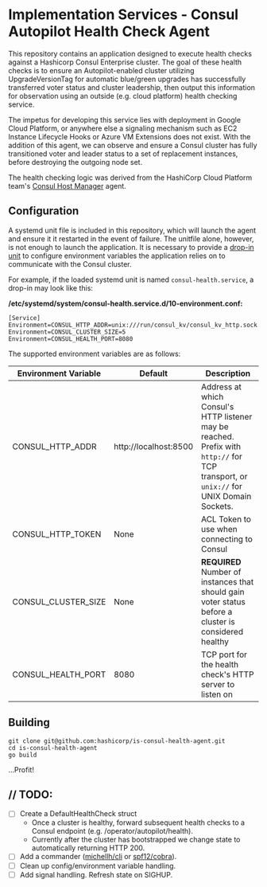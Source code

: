 # Implementation Services - Consul Autopilot Health Check Agent
This repository contains an application designed to execute health checks against a Hashicorp Consul Enterprise cluster. The goal of these health checks is to ensure an Autopilot-enabled cluster utilizing UpgradeVersionTag for automatic blue/green upgrades has successfully transferred voter status and cluster leadership, then output this information for observation using an outside (e.g. cloud platform) health checking service.

The impetus for developing this service lies with deployment in Google Cloud Platform, or anywhere else a signaling mechanism such as EC2 Instance Lifecycle Hooks or Azure VM Extensions does not exist. With the addition of this agent, we can observe and ensure a Consul cluster has fully transitioned voter and leader status to a set of replacement instances, before destroying the outgoing node set.

The health checking logic was derived from the HashiCorp Cloud Platform team's [Consul Host Manager](https://github.com/hashicorp/cloud-consul-host-manager) agent.

## Configuration
A systemd unit file is included in this repository, which will launch the agent and ensure it it restarted in the event of failure. The unitfile alone, however, is not enough to launch the application. It is necessary to provide a [drop-in unit](https://coreos.com/os/docs/latest/using-systemd-drop-in-units.html) to configure environment variables the application relies on to communicate with the Consul cluster.

For example, if the loaded systemd unit is named `consul-health.service`, a drop-in may look like this:

**/etc/systemd/system/consul-health.service.d/10-environment.conf:**
```
[Service]
Environment=CONSUL_HTTP_ADDR=unix:///run/consul_kv/consul_kv_http.sock
Environment=CONSUL_CLUSTER_SIZE=5
Environment=CONSUL_HEALTH_PORT=8080
```

The supported environment variables are as follows:

| Environment Variable | Default               | Description                                                                                                                            |
|----------------------|-----------------------|----------------------------------------------------------------------------------------------------------------------------------------|
| CONSUL_HTTP_ADDR     | http://localhost:8500 | Address at which Consul's HTTP listener may be reached. Prefix with `http://` for TCP transport, or `unix://` for UNIX Domain Sockets. |
| CONSUL_HTTP_TOKEN    | None                  | ACL Token to use when connecting to Consul                                                                                             |
| CONSUL_CLUSTER_SIZE  | None                  | **REQUIRED** Number of instances that should gain voter status before a cluster is considered healthy                                  |
| CONSUL_HEALTH_PORT   | 8080                  | TCP port for the health check's HTTP server to listen on                                                                               |

## Building
```
git clone git@github.com:hashicorp/is-consul-health-agent.git
cd is-consul-health-agent
go build
```
...Profit!

## // TODO:
- [ ] Create a DefaultHealthCheck struct
  - Once a cluster is healthy, forward subsequent health checks to a Consul endpoint (e.g. /operator/autopilot/health).
  - Currently after the cluster has bootstrapped we change state to automatically returning HTTP 200.
- [ ] Add a commander ([michellh/cli](https://github.com/mitchellh/cli) or [spf12/cobra](https://github.com/spf13/cobra)).
- [ ] Clean up config/environment variable handling.
- [ ] Add signal handling. Refresh state on SIGHUP.